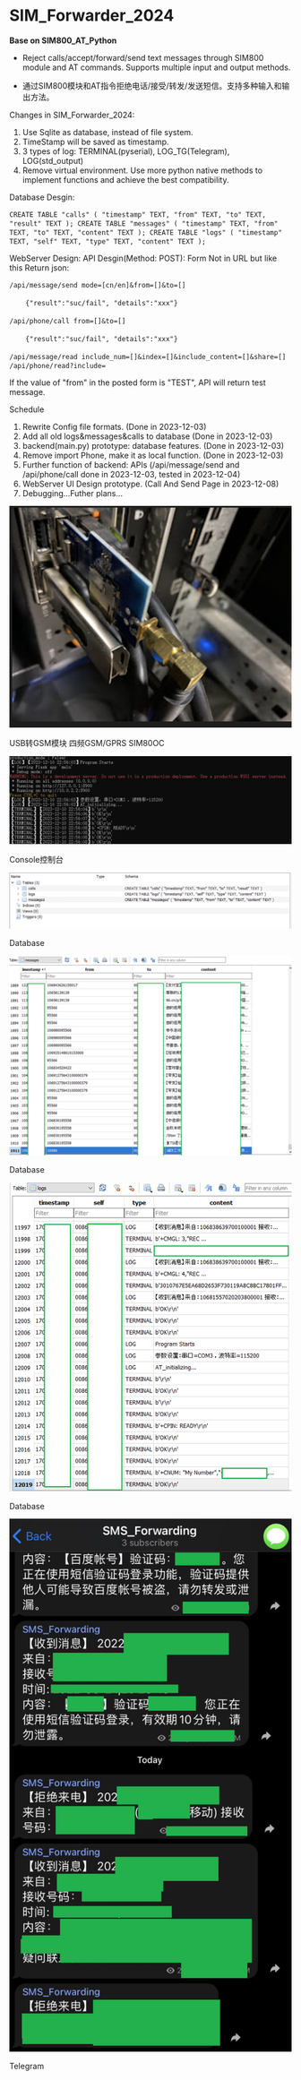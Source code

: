 # SIM_Forwarder_2024

**Base on SIM800_AT_Python**

* Reject calls/accept/forward/send text messages through SIM800 module and AT commands. Supports multiple input and output methods. 

* 通过SIM800模块和AT指令拒绝电话/接受/转发/发送短信。支持多种输入和输出方法。 

Changes in SIM_Forwarder_2024: 
1. Use Sqlite as database, instead of file system. 
2. TimeStamp will be saved as timestamp. 
3. 3 types of log: TERMINAL(pyserial), LOG_TG(Telegram), LOG(std_output) 
4. Remove virtual environment. Use more python native methods to implement functions and achieve the best compatibility. 

Database Desgin:

```
CREATE TABLE "calls" ( "timestamp" TEXT, "from" TEXT, "to" TEXT, "result" TEXT ); CREATE TABLE "messages" ( "timestamp" TEXT, "from" TEXT, "to" TEXT, "content" TEXT ); CREATE TABLE "logs" ( "timestamp" TEXT, "self" TEXT, "type" TEXT, "content" TEXT );
```

WebServer Design: 
API Desgin(Method: POST): Form Not in URL but like this Return json:

```
/api/message/send mode=[cn/en]&from=[]&to=[] 

    {"result":"suc/fail", "details":"xxx"} 

/api/phone/call from=[]&to=[] 

    {"result":"suc/fail", "details":"xxx"}

/api/message/read include_num=[]&index=[]&include_content=[]&share=[] /api/phone/read?include=

```
If the value of "from" in the posted form is "TEST", API will return test message.

Schedule 
1. Rewrite Config file formats. (Done in 2023-12-03) 
2. Add all old logs&messages&calls to database (Done in 2023-12-03)
3. backend(main.py) prototype: database features. (Done in 2023-12-03)
4. Remove import Phone, make it as local function. (Done in 2023-12-03) 
5. Further function of backend: APIs (/api/message/send and /api/phone/call done in 2023-12-03, tested in 2023-12-04) 
6. WebServer UI Design prototype. (Call And Send Page in 2023-12-08)
7. Debugging...Futher plans...


<img src="https://raw.githubusercontent.com/shengj1ang/SIM_Forwarder_2024/main/img/0.png"></img><p>USB转GSM模块 四频GSM/GPRS SIM80OC</p>
<img src="https://raw.githubusercontent.com/shengj1ang/SIM_Forwarder_2024/main/img/1.png"></img><p>Console控制台</p>
<img src="https://raw.githubusercontent.com/shengj1ang/SIM_Forwarder_2024/main/img/2.png"></img><p>Database</p>
<img src="https://raw.githubusercontent.com/shengj1ang/SIM_Forwarder_2024/main/img/3.png"></img><p>Database</p>
<img src="https://raw.githubusercontent.com/shengj1ang/SIM_Forwarder_2024/main/img/4.png"></img><p>Database</p>
<img src="https://raw.githubusercontent.com/shengj1ang/SIM_Forwarder_2024/main/img/5.png"></img><p>Telegram</p>